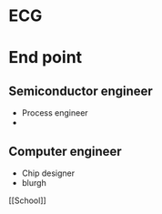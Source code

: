 # ECG

# End point

## Semiconductor engineer

- Process engineer
- 

## Computer engineer

- Chip designer
- blurgh

[[School]]